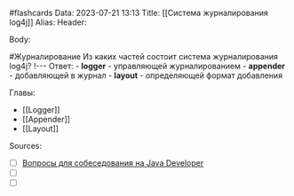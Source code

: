 #flashcards
Data: 2023-07-21 13:13
Title: [[Система журналирования log4j]]
Alias:
Header:




Body:


#Журналирование 
Из каких частей состоит система журналирования log4j?
!---
Ответ:
	- **logger** - управляющей журналированием
	- **appender** - добавляющей в журнал
	- **layout** - определяющей формат добавления
<!--SR:!2023-11-03,10,310-->




Главы:
- [[Logger]]
- [[Appender]]
- [[Layout]]


Sources:
- [ ] [Вопросы для собеседования на Java Developer](https://github.com/enhorse/java-interview/blob/master/README.md#%D0%9E%D0%9E%D0%9F)
- [ ] []()
- [ ] []()
